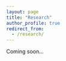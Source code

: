 ```yaml
---
layout: page
title: "Research"
author_profile: true
redirect_from: 
  - /research/
---
```


Coming soon...
